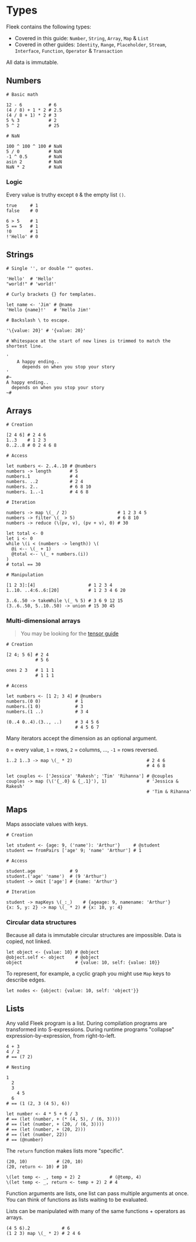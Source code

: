 # Types

Fleek contains the following types:

* Covered in this guide: `Number`, `String`, `Array`, `Map` & `List`
* Covered in other guides: `Identity`, `Range`, `Placeholder`, `Stream`, `Interface`, `Function`, `Operator` & `Transaction`

All data is immutable.

## Numbers

```fl
# Basic math

12 - 6          # 6
(4 / 8) + 1 * 2 # 2.5
(4 / 8 + 1) * 2 # 3
5 % 3           # 2
5 ^ 2           # 25

# NaN

100 ^ 100 ^ 100 # NaN
5 / 0           # NaN
-1 ^ 0.5        # NaN
asin 2          # NaN
NaN * 2         # NaN
```

### Logic

Every value is truthy except `0` & the empty list `()`.

```fl
true     # 1
false    # 0

6 > 5    # 1
5 == 5   # 1
!0       # 1
!'Hello' # 0
```

## Strings

```fl
# Single '', or double "" quotes.

'Hello'  # 'Hello'
"world!" # 'world!'

# Curly brackets {} for templates.

let name <- 'Jim' # @name
'Hello {name}!'   # 'Hello Jim!'

# Backslash \ to escape.

'\{value: 20}' # '{value: 20}'

# Whitespace at the start of new lines is trimmed to match the shortest line.

'
    A happy ending..
      depends on when you stop your story
'
#~
A happy ending..
  depends on when you stop your story
~#
```

## Arrays

```fl
# Creation

[2 4 6] # 2 4 6
1..3    # 1 2 3
0..2..8 # 0 2 4 6 8

# Access

let numbers <- 2..4..10 # @numbers
numbers -> length       # 5
numbers.1               # 4
numbers. ..2            # 2 4
numbers. 2..            # 6 8 10
numbers. 1..-1          # 4 6 8

# Iteration

numbers -> map \(_ / 2)                   # 1 2 3 4 5
numbers -> filter \(_ > 5)                # 6 8 10
numbers -> reduce (\(pv, v), (pv + v), 0) # 30

let total <- 0
let i <- 0
while \(i < (numbers -> length)) \(
  @i <-- \(_ + 1)
  @total <-- \(_ + numbers.(i))
)
# total == 30

# Manipulation

[1 2 3]:[4]                    # 1 2 3 4
1..10. ..4:6..6:[20]           # 1 2 3 4 6 20

3..6..50 -> takeWhile \(_ % 5) # 3 6 9 12 15
(3..6..50, 5..10..50) -> union # 15 30 45
```

### Multi-dimensional arrays

> You may be looking for the [tensor guide](./5_tensors.md)

```fl
# Creation

[2 4; 5 6] # 2 4
           # 5 6

ones 2 3   # 1 1 1
           # 1 1 1

# Access

let numbers <- [1 2; 3 4] # @numbers
numbers.(0 0)             # 1
numbers.(1 0)             # 3
numbers.(1 ..)            # 3 4

(0..4 0..4).(3.., ..)     # 3 4 5 6
                          # 4 5 6 7
```

Many iterators accept the dimension as an optional argument.

`0` = every value, `1` = rows, `2` = columns, ..., `-1` = rows reversed.

```fl
1..2 1..3 -> map \(_ * 2)                            # 2 4 6
                                                     # 4 6 8

let couples <- ['Jessica' 'Rakesh'; 'Tim' 'Rihanna'] # @couples
couples -> map (\('{_.0} & {_.1}'), 1)               # 'Jessica & Rakesh'
                                                     # 'Tim & Rihanna'
```

## Maps

Maps associate values with keys.

```fl
# Creation

let student <- {age: 9, ('name'): 'Arthur'}     # @student
student == fromPairs ['age' 9; 'name' 'Arthur'] # 1

# Access

student.age             # 9
student.('age' 'name')  # (9 'Arthur')
student -> omit ['age'] # {name: 'Arthur'}

# Iteration

student -> mapKeys \(_:_)    # {ageage: 9, namename: 'Arthur'}
{x: 5, y: 2} -> map \(_ * 2) # {x: 10, y: 4}
```

### Circular data structures

Because all data is immutable circular structures are impossible. Data is copied, not linked.

```fl
let object <- {value: 10} # @object
@object.self <- object    # @object
object                    # {value: 10, self: {value: 10}}
```

To represent, for example, a cyclic graph you might use `Map` keys to describe edges.

```fl
let nodes <- {object: {value: 10, self: 'object'}}
```

## Lists

Any valid Fleek program is a list.
During compilation programs are transformed into S-expressions.
During runtime programs "collapse" expression-by-expression, from right-to-left.

```fl
4 + 3
4 / 2
# == (7 2)

# Nesting

1
  2
  3
    4 5
  6
# == (1 (2, 3 (4 5), 6))

let number <- 4 * 5 + 6 / 3
# == (let (number, + (* (4, 5), / (6, 3))))
# == (let (number, + (20, / (6, 3))))
# == (let (number, + (20, 2)))
# == (let (number, 22))
# == (@number)
```

The `return` function makes lists more "specific".

```fl
(20, 10)           # (20, 10)
(20, return <- 10) # 10

\(let temp <- _, temp + 2) 2           # (@temp, 4)
\(let temp <- _, return <- temp + 2) 2 # 4
```

Function arguments are lists, one list can pass multiple arguments at once. You can think of functions as lists waiting to be evaluated.

Lists can be manipulated with many of the same functions + operators as arrays.

```fl
(4 5 6).2            # 6
(1 2 3) map \(_ * 2) # 2 4 6
```
